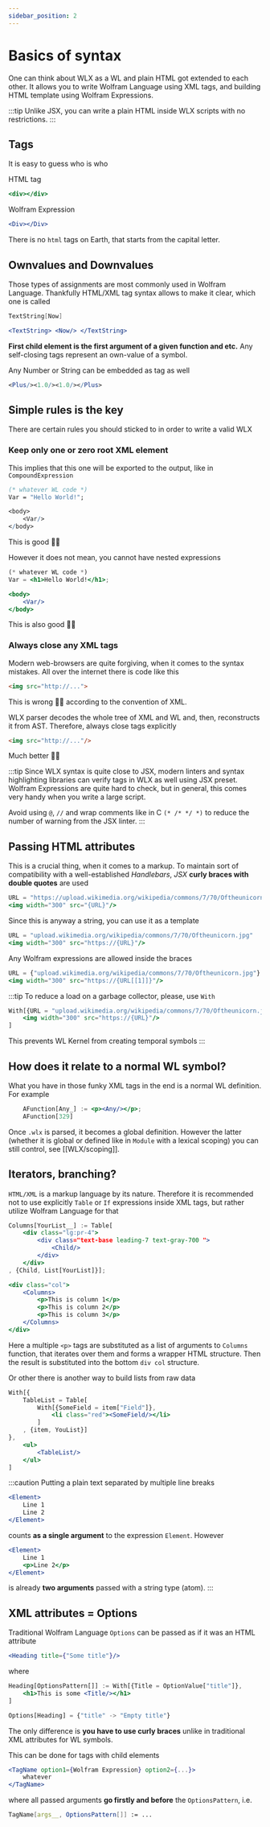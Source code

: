 ```yaml
---
sidebar_position: 2
---
```

# Basics of syntax




One can think about WLX as a WL and plain HTML got extended to each other. It allows you to write Wolfram Language using XML tags, and building HTML template using Wolfram Expressions.

:::tip
Unlike JSX, you can write a plain HTML inside WLX scripts with no restrictions.
:::

## Tags

It is easy to guess who is who

<div style={{ display: "flex"}}>
<div style={{ width: '48%', float: 'left', clear: 'left' }}>

HTML tag

```jsx
<div></div>
```

</div>

<div style={{ width: '48%', float: 'right', clear: 'right' }}>

Wolfram Expression

```jsx
<Div></Div>
```

</div>

</div>


There is no `html` tags on Earth, that starts from the capital letter.

## Ownvalues and Downvalues
Those types of assignments are most commonly used in Wolfram Language. Thankfully HTML/XML tag syntax allows to make it clear, which one is called

```mathematica
TextString[Now]
```

```jsx
<TextString> <Now/> </TextString>
```
**First child element is the first argument of a given function and etc.** Any self-closing tags represent an own-value of a symbol.

Any Number or String can be embedded as tag as well 

```mathematica
<Plus/><1.0/><1.0/></Plus>
```

## Simple rules is the key
There are certain rules you should sticked to in order to write a valid WLX
### Keep only one or zero root XML element
This implies that this one will be exported to the output, like in `CompoundExpression`

```mathematica
(* whatever WL code *)
Var = "Hello World!";

<body>
	<Var/>
</body>
```
This is good 👍🏼

However it does not mean, you cannot have nested expressions

```jsx
(* whatever WL code *)
Var = <h1>Hello World!</h1>;

<body>
	<Var/>
</body>
```
This is also good 👍🏼

### Always close any XML tags
Modern web-browsers are quite forgiving, when it comes to the syntax mistakes. All over the internet there is code like this

```html
<img src="http://...">
```
This is wrong 👎🏼  according to the convention of XML. 

WLX parser decodes the whole tree of XML and WL and, then, reconstructs it from AST. Therefore, always close tags explicitly

```html
<img src="http://..."/>
```
Much better 👍🏼

:::tip
Since WLX syntax is quite close to JSX, modern linters and syntax highlighting libraries can verify tags in WLX as well using JSX preset. Wolfram Expressions are quite hard to check, but in general, this comes very handy when you write a large script.

Avoid using `@`, `//` and wrap comments like in C `(* /* */ *)` to reduce the number of warning from the JSX linter.
:::

## Passing HTML attributes
This is a crucial thing, when it comes to a markup. To maintain sort of compatibility with a well-established _Handlebars_, _JSX_  __curly braces with double quotes__ are used

```jsx
URL = "https://upload.wikimedia.org/wikipedia/commons/7/70/Oftheunicorn.jpg"
<img width="300" src="{URL}"/>
```

Since this is anyway a string, you can use it as a template

```jsx
URL = "upload.wikimedia.org/wikipedia/commons/7/70/Oftheunicorn.jpg"
<img width="300" src="https://{URL}"/>
```

Any Wolfram expressions are allowed inside the braces

```jsx
URL = {"upload.wikimedia.org/wikipedia/commons/7/70/Oftheunicorn.jpg"}
<img width="300" src="https://{URL[[1]]}"/>
```

:::tip
To reduce a load on a garbage collector, please, use `With`

```jsx
With[{URL = "upload.wikimedia.org/wikipedia/commons/7/70/Oftheunicorn.jpg"},	 
	<img width="300" src="https://{URL}"/>
]
```
This prevents WL Kernel from creating temporal symbols
:::

## How does it relate to a normal WL symbol?
What you have in those funky XML tags in the end is a normal WL definition. For example

```jsx
	AFunction[Any_] := <p><Any/></p>;
	AFunction[329]
```

Once `.wlx` is parsed, it becomes a global definition. However the latter (whether it is global or defined like in `Module` with a lexical scoping) you can still control, see [[WLX/scoping]].

## Iterators, branching?
`HTML/XML` is a markup language by its nature. Therefore it is recommended not to use explicitly `Table` or `If` expressions inside XML tags, but rather utilize Wolfram Language for that

```jsx
Columns[YourList__] := Table[
	<div class="lg:pr-4">   
		<div class="text-base leading-7 text-gray-700 ">
			<Child/>
		</div>
	</div>
, {Child, List[YourList]}];

<div class="col">
	<Columns>
		<p>This is column 1</p>
		<p>This is column 2</p>
		<p>This is column 3</p>
	</Columns>
</div>
```

Here a multiple `<p>` tags are substituted as a list of arguments to `Columns` function, that iterates over them and forms a wrapper HTML structure. Then the result is substituted into the bottom `div col` structure.

Or other there is another way to build lists from raw data

```jsx
With[{
	TableList = Table[ 
		With[{SomeField = item["Field"]},
			<li class="red"><SomeField/></li>
		]
	, {item, YouList}]
},
	<ul>
		<TableList/>
	</ul>
]
```

:::caution
Putting a plain text separated by multiple line breaks

```jsx
<Element>
	Line 1
	Line 2
</Element>
```

counts __as a single argument__ to the expression `Element`. However

```jsx
<Element>
	Line 1
	<p>Line 2</p>
</Element>
```

is already __two arguments__ passed with a string type (atom).
:::

## XML attributes $=$ Options
Traditional Wolfram Language `Options` can be passed as if it was an HTML attribute

```jsx
<Heading title={"Some title"}/>
```

where
```jsx
Heading[OptionsPattern[]] := With[{Title = OptionValue["title"]},
	<h1>This is some <Title/></h1>
]

Options[Heading] = {"title" -> "Empty title"}
```

The only difference is __you have to use curly braces__ unlike in traditional XML attributes for WL symbols.

This can be done for tags with child elements

```jsx
<TagName option1={Wolfram Expression} option2={...}>
	whatever
</TagName>
```

where all passed arguments __go firstly and before__ the `OptionsPattern`, i.e.

```mathematica
TagName[args__, OptionsPattern[]] := ...
```

